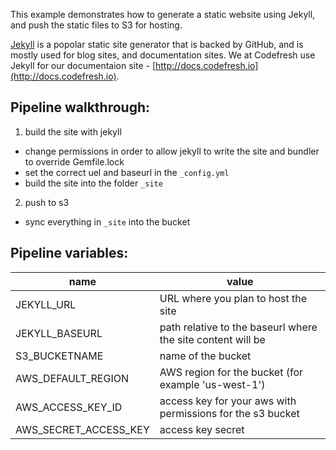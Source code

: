 This example demonstrates how to generate a static website using Jekyll, and push the static files to S3 for hosting.

[Jekyll](http://jekyllrb.com) is a popolar static site generator that is backed by GitHub, and is mostly used for blog sites, and documentation sites. We at Codefresh use Jekyll for our documentaion site - [http://docs.codefresh.io](http://docs.codefresh.io).

## Pipeline walkthrough:

1. build the site with jekyll
  - change permissions in order to allow jekyll to write the site and bundler to override Gemfile.lock
  - set the correct uel and baseurl in the `_config.yml`
  - build the site into the folder `_site`
2. push to s3
  - sync everything in `_site` into the bucket

## Pipeline variables:

name | value
---|---
JEKYLL_URL|URL where you plan to host the site
JEKYLL_BASEURL|path relative to the baseurl where the site content will be
S3_BUCKETNAME|name of the bucket
AWS_DEFAULT_REGION|AWS region for the bucket (for example 'us-west-1')
AWS_ACCESS_KEY_ID|access key for your aws with permissions for the s3 bucket
AWS_SECRET_ACCESS_KEY|access key secret
